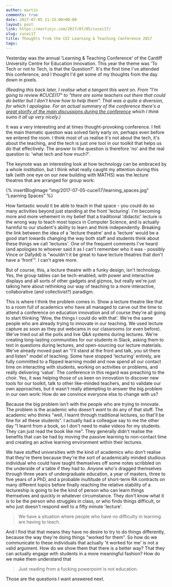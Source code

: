 ```yaml
---
author: martin
comments: true
date: 2017-07-05 11:15:00+00:00
layout: post
link: https://martinjc.com/2017/07/05/cucei17/
slug: cucei17
title: Thoughts from the CEI Learning & Teaching Conference 2017
tags:
---
```


Yesterday was the annual 'Learning & Teaching Conference' of the Cardiff University Centre for Education Innovation. This year the theme was 'To Tech or not to Tech, is that the Question?'. It's the first time I've attended this conference, and I thought I'd get some of my thoughts from the day down in pixels.

*(Reading this back later, I realise what a tangent this went on. From "I'm going to review #CUCEI17" to "there are some teachers out there that could do better but I don't know how to help them". That was a quite a diversion, for which I apologise. For an actual summary of the conference there's a [great storify of the main discussions during the conference](https://storify.com/MKLewis/cucei17) which I think sums it all up very nicely.)*

It was a very interesting and at times thought-provoking conference. I felt the main thematic question was solved fairly early on, perhaps even before we entered the room. I think most of us realise it's not about the tech, it's about the teaching, and the tech is just one tool in our toolkit that helps us do that effectively. The answer to the question is therefore 'no' and the real question is: 'what tech and how much?'.

The keynote was an interesting look at how technology can be embraced by a whole institution, but I think what really caught my attention during this talk (with one eye on our new building with MATHS) was the lecture theatres that are arranged for group work:

{% insertBlogImage "img/2017-07-05-cucei17/learning_spaces.jpg" "Learning Spaces" %}

How fantastic would it be able to teach in that space - you could do so many activities beyond just standing at the front 'lecturing'. I'm becoming more and more vehement in my belief that a traditional 'didactic' lecture is the wrong way to teach most topics in Computer Science, and is actually harmful to our student's ability to learn and think independently. Breaking the link between the idea of a 'lecture theatre' and a 'lecture' would be a good start towards changing the way both staff and students think about these things we call 'lectures'. One of the frequent comments I've heard (and apologies to whoever said it as I can't remember who it was - possibly Vince or Dafydd) is "wouldn't it be great to have lecture theatres that don't have a 'front'". I can't agree more.

But of course, this, a lecture theatre with a funky design, isn't technology. Yes, the group tables can be tech-enabled, with power and interactive displays and all sorts of other gadgets and gizmos, but really we're just talking here about rethinking our way of teaching to a more interactive, collaborative (and collectivist?) paradigm.

This is where I think the problem comes in. Show a lecture theatre like that to a room full of academics who have all managed to carve out the time to attend a conference on education innovation and of course they're all going to start thinking 'Wow, the things I could do with that'. We're the same people who are already trying to innovate in our teaching. We used lecture capture as soon as they put webcams in our classrooms (or even before). We've tried out all the polls and live Q&A systems during lectures. We're creating long-lasting communities for our students in Slack, asking them to text in questions during lectures, and open-sourcing our lecture materials. We've already moved past an "I'll stand at the front and talk, you sit there and listen" model of teaching. Some have stopped 'lecturing' entirely, are fully committed to a flipped learning model and now spend all our contact time on interacting with students, working on activities or problems, and really delivering 'value'. The conference in this regard was preaching to the choir. Yes, it was helping those of us keen on innovation to discover new tools for our toolkit, talk to other like-minded teachers, and to validate our own approaches, but it wasn't really attempting to answer the big problem in our own work: How do we convince everyone else to change with us?


Because the big problem isn't with the people who are trying to innovate. The problem is the academic who doesn't *want* to do any of that stuff. The academic who thinks "well, I learnt through traditional lectures, so that'll be fine for all these students". I actually had a colleague say to me the other day "I learnt from a book, so I don't need to make videos for my students. They can just read the book like me". They generally didn't realise the benefits that can be had by moving the passive learning to non-contact time and creating an active learning environment within their lectures.


We have stuffed universities with the kind of academics who don't realise that they're there because they're the sort of academically minded studious individual who could have taught themselves off some notes scribbled on the underside of a table if they had to. Anyone who's dragged themselves through three years of undergraduate education, a year of masters, three to five years of a PhD, and a probable multitude of short-term RA contracts on many different topics before finally reaching the relative stability of a lectureship is going to be the kind of person who can learn things themselves and quickly in whatever circumstance. They don't know what it is to be the person who struggles in class, or who finds things difficult, or who just doesn't respond well to a fifty minute 'lecture'.


> We have a situation where people who have no difficulty in learning are having to teach.


And I find that that means they have no desire to try to do things differently, because the way they're doing things "worked for them". So how do we communicate to these individuals that actually 'it worked for me' is not a valid argument. How do we show them that there is a better way? That they can actually engage with students in a more meaningful fashion? How do we make them understand that


> Just reading from a fucking powerpoint is not education.


Those are the questions I want answered next.
